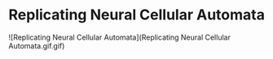 # Replicating Neural Cellular Automata
![Replicating Neural Cellular Automata](Replicating Neural Cellular Automata.gif.gif)
